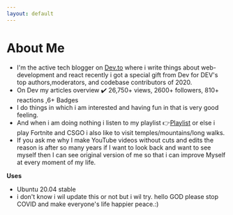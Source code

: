 ```yaml
---
layout: default
---
```


# About Me 
* I'm the active tech blogger on [Dev.to](https://dev.to/krishnakakade) where i write things about web-development and react recently i got a special gift from Dev for DEV's top authors,moderators,
and codebase contributors of 2020.
* On Dev my articles overview ✔️ 26,750+ views, 2600+ followers, 810+ reactions ,6+ Badges
* I do things in which i am interested and having fun in that is very good feeling.
* And when i am doing nothing i listen to my playlist 👉[Playlist](https://www.youtube.com/playlist?list=PLpgxnKQJjhelT86IP_4S-DNQWHNIpaxYo) or else i play Fortnite and CSGO
i also like to visit temples/mountains/long walks. 
* If you ask me why I make YouTube videos without cuts and edits the reason is after so many years if I want to look back and want to see myself then I can see original version of me so that i can improve Myself at every moment of my life.

**Uses**
* Ubuntu 20.04 stable
* i don't know i wil update this or not but i wil try. hello GOD please stop COVID and make everyone's life happier peace.:)


